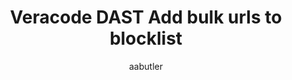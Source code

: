---
layout: post
repolink: "https://github.com/AaronButler-Veracode/veracode_DAST_add_to_blocklist"
title: "Veracode DAST Add bulk urls to blocklist"
description: "Adds a list of urls to the blocklist for an existing DAST scan."
author: "aabutler"
author-link: "https://github.com/AaronButler-Veracode"
content-type: "dynamic_analysis_"
repo: "github"
repo_title: "Veracode DAST Add bulk urls to blocklist"
---